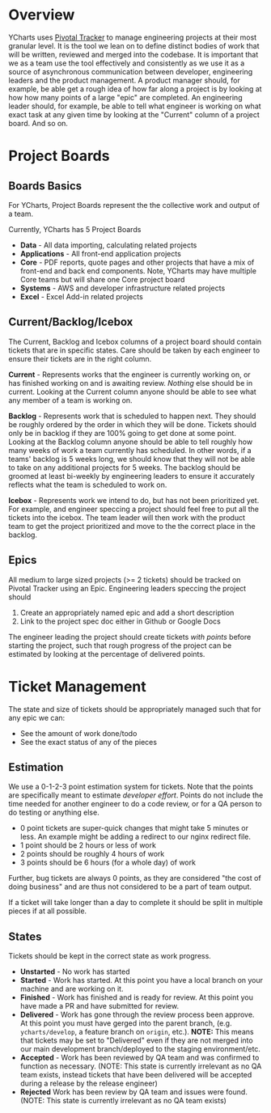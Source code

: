 # Overview
YCharts uses [Pivotal Tracker](https://www.pivotaltracker.com/) to manage engineering projects at their most granular level. It is the tool we lean on to define distinct bodies of work that will be written, reviewed and merged into the codebase. It is important that we as a team use the tool effectively and consistently as we use it as a source of asynchronous communication between developer, engineering leaders and the product management. A product manager should, for example, be able get a rough idea of how far along a project is by looking at how how many points of a large "epic" are completed. An engineering leader should, for example, be able to tell what engineer is working on what exact task at any given time by looking at the "Current" column of a project board. And so on. 

# Project Boards

## Boards Basics
For YCharts, Project Boards represent the the collective work and output of a team. 

Currently, YCharts has 5 Project Boards

- **Data** - All data importing, calculating related projects
- **Applications** - All front-end application projects
- **Core** - PDF reports, quote pages and other projects that have a mix of front-end and back end components. Note, YCharts may have multiple Core teams but will share one Core project board
- **Systems** - AWS and developer infrastructure related projects
- **Excel** - Excel Add-in related projects

## Current/Backlog/Icebox
The Current, Backlog and Icebox columns of a project board should contain tickets that are in specific states. Care should be taken by each engineer to ensure their tickets are in the right column.

**Current** - Represents works that the engineer is currently working on, or has finished working on and is awaiting review. *Nothing* else should be in current. Looking at the Current column anyone should be able to see what any member of a team is working on.

**Backlog** - Represents work that is scheduled to happen next. They should be roughly ordered by the order in which they will be done. Tickets should only be in backlog if they are 100% going to get done at some point. Looking at the Backlog column anyone should be able to tell roughly how many weeks of work a team currently has scheduled. In other words, if a teams' backlog is 5 weeks long, we should know that they will not be able to take on any additional projects for 5 weeks. The backlog should be groomed at least bi-weekly by engineering leaders to ensure it accurately reflects what the team is scheduled to work on.

**Icebox** - Represents work we intend to do, but has not been prioritized yet. For example, and engineer speccing a project should feel free to put all the tickets into the icebox. The team leader will then work with the product team to get the project prioritized and move to the the correct place in the backlog.

## Epics
All medium to large sized projects (>= 2 tickets) should be tracked on Pivotal Tracker using an Epic. Engineering leaders speccing the project should
1. Create an appropriately named epic and add a short description
2. Link to the project spec doc either in Github or Google Docs

The engineer leading the project should create tickets *with points* before starting the project, such that rough progress of the project can be estimated by looking at the percentage of delivered points.

# Ticket Management
The state and size of tickets should be appropriately managed such that for any epic we can:
- See the amount of work done/todo 
- See the exact status of any of the pieces

## Estimation
We use a 0-1-2-3 point estimation system for tickets. Note that the points are specifically meant to estimate *developer effort*. Points do not include the time needed for another engineer to do a code review, or for a QA person to do testing or anything else.

- 0 point tickets are super-quick changes that might take 5 minutes or less. An example might be adding a redirect to our nginx redirect file. 
- 1 point should be 2 hours or less of work
- 2 points should be roughly 4 hours of work
- 3 points should be 6 hours (for a whole day) of work

Further, bug tickets are always 0 points, as they are considered "the cost of doing business" and are thus not considered to be a part of team output.

If a ticket will take longer than a day to complete it should be split in multiple pieces if at all possible. 

## States
Tickets should be kept in the correct state as work progress.
- **Unstarted** - No work has started
- **Started** - Work has started. At this point you have a local branch on your machine and are working on it.
- **Finished** - Work has finished and is ready for review. At this point you have made a PR and have submitted for review.
- **Delivered** - Work has gone through the review process been approve. At this point you must have gerged into the parent branch, (e.g. `ycharts/develop`, a feature branch on `origin`, etc.). **NOTE:** This means that tickets may be set to "Delivered" even if they are not merged into our main development branch/deployed to the staging environment/etc.
- **Accepted** - Work has been reviewed by QA team and was confirmed to function as necessary. (NOTE: This state is currently irrelevant as no QA team exists, instead tickets that have been delivered will be accepted during a release by the release engineer)
- **Rejected** Work has been review by QA team and issues were found. (NOTE: This state is currently irrelevant as no QA team exists)

